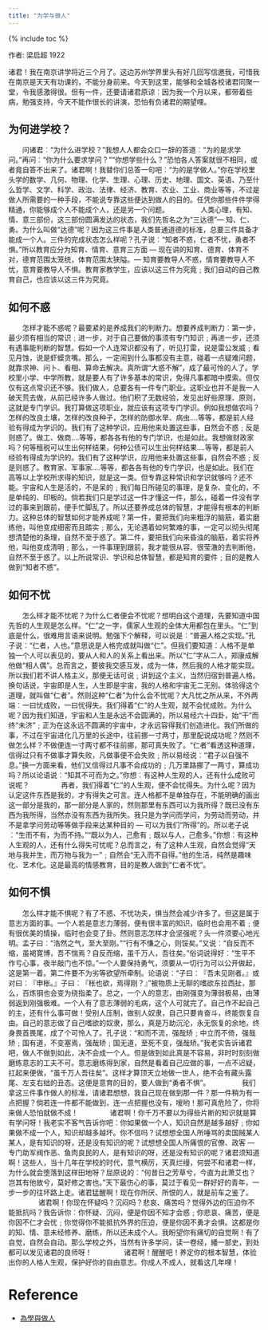 ```yaml
---
title: "为学与做人"
---
```


{% include toc %}

作者: 梁启超 1922

诸君！我在南京讲学将近三个月了。这边苏州学界里头有好几回写信邀我，可惜我在南京是天天有功课的，不能分身前来。今天到这里，能够和全城各校诸君同聚一堂，令我感激得很。但有一件，还要请诸君原谅︰因为我一个月以来，都带着些病，勉强支持，今天不能作很长的讲演，恐怕有负诸君的期望哩。
　
## 为何进学校？　
　　问诸君︰“为什么进学校？”我想人人都会众口一辞的答道︰“为的是求学问。”再问︰“你为什么要求学问？”“你想学些什么？”恐怕各人答案就很不相同，或者竟自答不出来了。诸君啊！我替你们总答一句吧︰“为的是学做人。”你在学校里头学的数学、几何、物理、化学、生理、心理、历史、地理、国文、英语、乃至什么哲学、文学、科学、政治、法律、经济、教育、农业、工业、商业等等，不过是做人所需要的一种手段，不能说专靠这些便达到做人的目的。任凭你那些件件学得精通，你能够成个人不能成个人，还是另一个问题。
　　
　　人类心理，有知、情、意三部份，这三部份圆满发达的状态，我们先哲名之为“三达德”— 知、仁、勇。为什么叫做“达德”呢？因为这三件事是人类普通道德的标准，总要三件具备才能成一个人。三件的完成状态怎么样呢？孔子说︰“知者不惑，仁者不忧，勇者不惧。”所以教育应分为知育、情育、意育三方面 — 现在讲的知育、德育、体育不对，德育范围太笼统，体育范围太狭隘。— 知育要教导人不惑，情育要教导人不忧，意育要教导人不惧。教育家教学生，应该以这三件为究竟﹔我们自动的自己教育自己，也应该以这三件为究竟。

## 如何不惑
　　怎样才能不惑呢？最要紧的是养成我们的判断力。想要养成判断力︰第一步，最少须有相当的常识﹔进一步，对于自己要做的事须有专门知识﹔再进一步，还须有遇事能判断的智慧。假如一个人连常识都没有了，听见打雷，说是雷公发威﹔看见月蚀，说是虾蟆贪嘴。那么，一定闹到什么事都没有主意，碰着一点疑难问题，就靠求神、问卜、看相、算命去解决。真所谓“大惑不解”，成了最可怜的人了。学校里小学、中学所教，就是要人有了许多基本的常识，免得凡事都暗中摸索。但仅仅有这点常识还不够。我们做人，总要各有一件专门职业。这职业也并不是我一人破天荒去做，从前已经许多人做过。他们积了无数经验，发见出好些原理、原则，这就是专门学识。我打算做这项职业，就应该有这项专门学识。例如我想做农吗？怎样的改良土壤，怎样的改良种子，怎样的防御水旱、病虫‥‥等等，都是前人经验有得成为学识的。我们有了这种学识，应用他来处置这些事，自然会不惑﹔反是则惑了。做工、做商‥‥等等，都各各有他的专门学识，也是如此。我想做财政家吗？何等租税可以生出何样结果，何种公债可以生出何样结果‥‥等等，都是前人经验有得成为学识的。我们有了这种学识，应用他来处置这些事，自然会不惑﹔反是则惑了。教育家、军事家‥‥等等，都各各有他的专门学识，也是如此。我们在高等以上学校所求得的知识，就是这一类。但专靠这种常识和学识就够吗？还不能。宇宙和人生是活的，不是呆的﹔我们每日所碰见的事理，是复杂、变化的，不是单纯的、印板的。倘若我们只是学过这一件才懂这一件，那么，碰着一件没有学过的事来到跟前，便手忙脚乱了。所以还要养成总体的智慧，才能得有根本的判断力。这种总体的智慧如何才能养成呢？第一件，要把我们向来粗浮的脑筋，着实磨练他，叫他变成细密而且踏实﹔那么，无论遇着如何繁难的事，一定可以彻头彻尾想清楚他的条理，自然不至于惑了。第二件，要把我们向来昏浊的脑筋，着实将养他，叫他变成清明﹔那么，一件事理到跟前，我才能很从容、很莹澈的去判断他，自然不至于惑了。以上所说常识、学识和总体智慧，都是知育的要件﹔目的是教人做到“知者不惑”。

## 如何不忧　　
　　怎么样才能不忧呢？为什么仁者便会不忧呢？想明白这个道理，先要知道中国先哲的人生观是怎么样。“仁”之一字，儒家人生观的全体大用都包在里头。“仁”到底是什么，很难用言语来说明。勉强下个解释，可以说是︰“普遍人格之实现。”孔子说︰“仁者，人也。”意思说是人格完成就叫做“仁”。但我们要知道︰人格不是单独一个人可以表见的，要从人和人的关系上看出来。所以“仁”字从二人，郑康成解他做“相人偶”。总而言之，要彼我交感互发，成为一体，然后我的人格才能实现。所以我们若不讲人格主义，那便无话可说﹔讲到这个主义，当然归宿到普遍人格。换句话说，宇宙即是人生，人生即是宇宙，我的人格和宇宙无二无别。体验得这个道理，就叫做“仁者”。然则这种“仁者”为什么会不忧呢？大凡忧之所从来，不外两端︰一曰忧成败，一曰忧得失。我们得着“仁”的人生观，就不会忧成败。为什么呢？因为我们知道，宇宙和人生是永远不会圆满的，所以易经六十四卦，始“干”而终“未济”﹔正为在这永远不圆满的宇宙中，才永远容得我们创造进化。我们所做的事，不过在宇宙进化几万里的长途中，往前挪一寸两寸，那里配说成功呢？然则不做怎么样？不做便连一寸两寸都不往前挪，那可真失败了。“仁者”看透这种道理，信得过只有不做事才算失败，凡做事便不会失败﹔所以易经说︰“君子以自强不息。”换一方面来看，他们又信得过凡事不会成功的﹔几万里路挪了一两寸，算成功吗？所以论语说︰“知其不可而为之。”你想︰有这种人生观的人，还有什么成败可说呢？
　　
　　再者，我们得着“仁”的人生观，便不会忧得失。为什么呢？因为认定这件东西是我的，才有得失之可言。连人格都不是单独存在，不能明确的画出这一部分是我的，那一部分是人家的，然则那里有东西可以为我所得？既已没有东西为我所得，当然亦没有东西为我所失。我只是为学问而学问，为劳动而劳动，并不是拿学问劳动等等做手段来达某种目的 — 可以为我们“所得”的。所以老子说︰“生而不有，为而不持。”“既以为人，己愈有﹔既以与人，己愈多。”你想︰有这种人生观的人，还有什么得失可忧呢？总而言之，有了这种人生观，自然会觉得“天地与我并生，而万物与我为一”﹔自然会“无入而不自得。”他的生活，纯然是趣味化、艺术化。这是最高的情感教育，目的是教人做到“仁者不忧”。

## 如何不惧　　
　　怎么样才能不惧呢？有了不惑、不忧功夫，惧当然会减少许多了。但这是属于意志方面的事。一个人若是意志力薄弱，便有很丰富的知识，临时也会用不着﹔便有很优美的情操，临时也会变了卦。然则意志怎样才会坚强呢？头一件须要心地光明。孟子曰︰“浩然之气，至大至刚。”“行有不慊之心，则馁矣。”又说︰“自反而不缩，虽褐寛博，吾不惴焉？自反而缩，虽千万人，吾往矣。”俗词说得好︰“生平不作亏心事，夜半敲门也不惊。”一个人要保持勇气，须要从一切行为可以公开做起，这是第一着。第二件要不为劣等欲望所牵制。论语说︰“子曰︰『吾未见刚者。』或对曰︰『申枨。』子曰︰『枨也欲，焉得刚？』”被物质上无聊的嗜欲东拉西扯，那么，百炼钢也会变为绕指柔了。总之，一个人的意志，由刚强变为薄弱极易，由薄弱返到刚强极难。一个人有了意志薄弱的毛病，这个人可就完了。自己作不起自己的主，还有什么事可做！受别人压制，做别人奴隶，自己只要肯奋斗，终能恢复自由。自己的意志做了自己嗜欲的奴隶，那么，真是万劫沉沦，永无恢复的余地，终身畏首畏尾，成了个可怜人了。孔子说︰“和而不流，强哉矫﹔中立而不倚，强哉矫﹔国有道，不变塞焉，强哉矫﹔国无道，至死不变，强哉矫。”我老实告诉诸君吧，做人不做到如此，决不会成一个人。但是做到如此真是不容易，非时时刻刻做磨练意志的工夫不可。意志磨练得到家，自然是看着自己应做的事，一点不迟疑，扛起来便做，“虽千万人吾往矣”。这样才算顶天立地做一世人，绝不会有藏头露尾、左支右绌的丑态。这便是意育的目的，要人做到“勇者不惧”。
　　
　　我们拿这三件事作做人的标准，请诸君想想，我自己现在做到那一件？那一件稍为有一点把握？倘若连一件都不能做到，连一点把握也没有，嗳哟！那可真危险了，你将来做人恐怕就做不成！
　　
　　诸君啊！你千万不要以为得些片断的知识就是算有学问呀！我老实不客气告诉你吧︰你如果做一个人，知识自然是越多越好﹔你如果做不成一个人，知识却越多越坏。你不信吗？试想想全国人所唾骂的卖国贼某人某人，是有知识的呀，还是没有知识的呢？试想想全国人所痛恨的官僚、政客 — 专门助军阀作恶、鱼肉良民的人，是有知识的呀，还是没有知识的呢？诸君须知道啊！这些人，当十几年在学校的时代，意气横厉，天真烂缦，何尝不和诸君一样，为什么就会堕落到这样田地呀？屈原说的︰“何昔日之芳草兮，今直为此萧艾也？岂其有他故兮，莫好修之害也。”天下最伤心的事，莫过于看见一群好好的青年，一步一步的往坏路上走。诸君猛醒啊！现在你所厌、所恨的人，就是前车之鉴了。
　　
　　诸君啊！你现在怀疑吗？沉闷吗？悲哀、痛苦吗？觉得外边的压迫你不能抵抗吗？我告诉你︰你怀疑、沉闷，便是你因不知才会惑﹔你悲哀、痛苦，便是你因不仁才会忧﹔你觉得你不能抵抗外界的压迫，便是你因不勇才会惧。这都是你的知、情、意未经修养、磨练，所以还未成个人。我盼望你有痛切的自觉啊！有了自觉，自然会自动。那么学校之外，当然有许多学问，读一卷经，繙一部史，到处都可以发见诸君的良师呀！
　　
　　诸君啊！醒醒吧！养定你的根本智慧，体验出你的人格人生观，保护好你的自由意志。你成人不成人，就看这几年哩！

# Reference 
* [為學與做人](https://zh.wikisource.org/zh/%E7%82%BA%E5%AD%B8%E8%88%87%E5%81%9A%E4%BA%BA)


